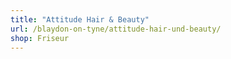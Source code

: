 ```yaml
---
title: "Attitude Hair & Beauty"
url: /blaydon-on-tyne/attitude-hair-und-beauty/
shop: Friseur
---
```

